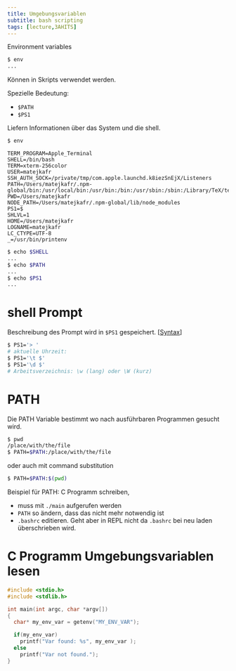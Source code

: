 ```yaml
---
title: Umgebungsvariablen
subtitle: bash scripting
tags: [lecture,3AHITS]
---
```


Environment variables

```sh
$ env
...
```

Können in Skripts verwendet werden.

Spezielle Bedeutung:

- `$PATH`
- `$PS1`



Liefern Informationen über das System und die shell.

```bash
$ env
```

```
TERM_PROGRAM=Apple_Terminal
SHELL=/bin/bash
TERM=xterm-256color
USER=matejkafr
SSH_AUTH_SOCK=/private/tmp/com.apple.launchd.k8iezSnEjX/Listeners
PATH=/Users/matejkafr/.npm-global/bin:/usr/local/bin:/usr/bin:/bin:/usr/sbin:/sbin:/Library/TeX/texbin:/usr/local/share/dotnet:~/.dotnet/tools:/Applications/Wireshark.app/Contents/MacOS
PWD=/Users/matejkafr
NODE_PATH=/Users/matejkafr/.npm-global/lib/node_modules
PS1=$ 
SHLVL=1
HOME=/Users/matejkafr
LOGNAME=matejkafr
LC_CTYPE=UTF-8
_=/usr/bin/printenv
```

```bash
$ echo $SHELL
...
$ echo $PATH
...
$ echo $PS1
...
```



# shell Prompt

Beschreibung des Prompt wird in `$PS1` gespeichert. [[Syntax](https://wiki.ubuntuusers.de/Bash/Prompt/)]

```bash
$ PS1='> '
# aktuelle Uhrzeit:
$ PS1='\t $'
$ PS1='\d $'
# Arbeitsverzeichnis: \w (lang) oder \W (kurz)
```



# PATH

Die PATH Variable bestimmt wo nach ausführbaren Programmen gesucht wird.

```bash
$ pwd
/place/with/the/file
$ PATH=$PATH:/place/with/the/file
```

oder auch mit command substitution

```bash
$ PATH=$PATH:$(pwd)
```



Beispiel für PATH: C Programm schreiben,

- muss mit `./main` aufgerufen werden
- `PATH` so ändern, dass das nicht mehr notwendig ist
- `.bashrc` editieren. Geht aber in REPL nicht da `.bashrc` bei neu laden überschrieben wird.



# C Programm Umgebungsvariablen lesen

```c++
#include <stdio.h>
#include <stdlib.h>

int main(int argc, char *argv[])
{
  char* my_env_var = getenv("MY_ENV_VAR");

  if(my_env_var)
    printf("Var found: %s", my_env_var );
  else
    printf("Var not found.");                
}
```

